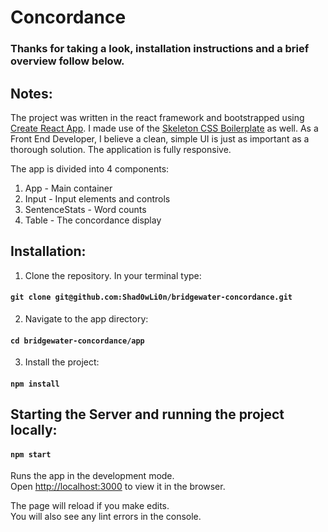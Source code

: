 # Concordance

### Thanks for taking a look, installation instructions and a brief overview follow below.

## Notes:

The project was written in the react framework and bootstrapped using [Create React App](https://github.com/facebookincubator/create-react-app). I made use of the [Skeleton CSS Boilerplate](http://getskeleton.com/) as well. As a Front End Developer, I believe a clean, simple UI is just as important as a thorough solution. The application is fully responsive.

The app is divided into 4 components:
1. App - Main container
2. Input - Input elements and controls
3. SentenceStats - Word counts
4. Table - The concordance display

## Installation:

1. Clone the repository. In your terminal type:
#### `git clone git@github.com:Shad0wLi0n/bridgewater-concordance.git`
2. Navigate to the app directory:
#### `cd bridgewater-concordance/app`
3. Install the project:
#### `npm install`

## Starting the Server and running the project locally:

#### `npm start`

Runs the app in the development mode.<br>
Open [http://localhost:3000](http://localhost:3000) to view it in the browser.

The page will reload if you make edits.<br>
You will also see any lint errors in the console.
